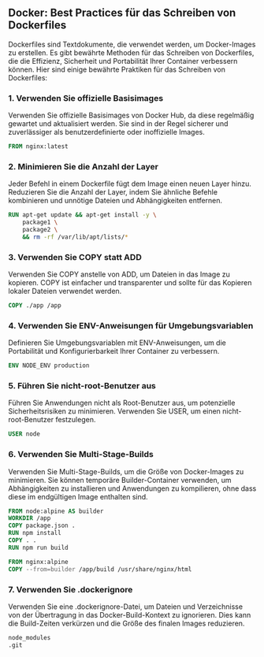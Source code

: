 ## Docker: Best Practices für das Schreiben von Dockerfiles

Dockerfiles sind Textdokumente, die verwendet werden, um Docker-Images zu erstellen. Es gibt bewährte Methoden für das Schreiben von Dockerfiles, die die Effizienz, Sicherheit und Portabilität Ihrer Container verbessern können. Hier sind einige bewährte Praktiken für das Schreiben von Dockerfiles:

### 1. Verwenden Sie offizielle Basisimages

Verwenden Sie offizielle Basisimages von Docker Hub, da diese regelmäßig gewartet und aktualisiert werden. Sie sind in der Regel sicherer und zuverlässiger als benutzerdefinierte oder inoffizielle Images.

```Dockerfile
FROM nginx:latest
```

### 2. Minimieren Sie die Anzahl der Layer
Jeder Befehl in einem Dockerfile fügt dem Image einen neuen Layer hinzu. Reduzieren Sie die Anzahl der Layer, indem Sie ähnliche Befehle kombinieren und unnötige Dateien und Abhängigkeiten entfernen.

```Dockerfile
RUN apt-get update && apt-get install -y \
    package1 \
    package2 \
    && rm -rf /var/lib/apt/lists/*
```

### 3. Verwenden Sie COPY statt ADD
Verwenden Sie COPY anstelle von ADD, um Dateien in das Image zu kopieren. COPY ist einfacher und transparenter und sollte für das Kopieren lokaler Dateien verwendet werden.

```Dockerfile
COPY ./app /app
```

### 4. Verwenden Sie ENV-Anweisungen für Umgebungsvariablen
Definieren Sie Umgebungsvariablen mit ENV-Anweisungen, um die Portabilität und Konfigurierbarkeit Ihrer Container zu verbessern.

```Dockerfile
ENV NODE_ENV production
```

### 5. Führen Sie nicht-root-Benutzer aus
Führen Sie Anwendungen nicht als Root-Benutzer aus, um potenzielle Sicherheitsrisiken zu minimieren. Verwenden Sie USER, um einen nicht-root-Benutzer festzulegen.

```Dockerfile
USER node
```

### 6. Verwenden Sie Multi-Stage-Builds
Verwenden Sie Multi-Stage-Builds, um die Größe von Docker-Images zu minimieren. Sie können temporäre Builder-Container verwenden, um Abhängigkeiten zu installieren und Anwendungen zu kompilieren, ohne dass diese im endgültigen Image enthalten sind.

```Dockerfile
FROM node:alpine AS builder
WORKDIR /app
COPY package.json .
RUN npm install
COPY . .
RUN npm run build

FROM nginx:alpine
COPY --from=builder /app/build /usr/share/nginx/html
```

### 7. Verwenden Sie .dockerignore
Verwenden Sie eine .dockerignore-Datei, um Dateien und Verzeichnisse von der Übertragung in das Docker-Build-Kontext zu ignorieren. Dies kann die Build-Zeiten verkürzen und die Größe des finalen Images reduzieren.

```Dockerfile
node_modules
.git
```
